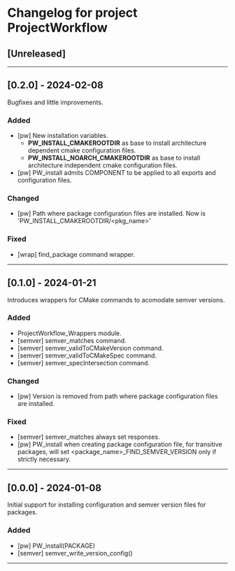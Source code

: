 # Changelog for project ProjectWorkflow

## [Unreleased]

---

## [0.2.0] - 2024-02-08
Bugfixes and little improvements.

### Added
  - [pw] New installation variables.
    - **PW_INSTALL_CMAKEROOTDIR** as base to install architecture dependent cmake configuration files.
    - **PW_INSTALL_NOARCH_CMAKEROOTDIR** as base to install architecture independent cmake configuration files.
  - [pw] PW_install admits COMPONENT to be applied to all exports and configuration files.
    
### Changed
  - [pw] Path where package configuration files are installed. Now is 'PW_INSTALL_CMAKEROOTDIR/<pkg_name>'
  
### Fixed
  - [wrap] find_package command wrapper.

---

## [0.1.0] - 2024-01-21
Introduces wrappers for CMake commands to acomodate semver versions.

### Added
  - ProjectWorkflow_Wrappers module.
  - [semver] semver_matches command.
  - [semver] semver_validToCMakeVersion command.
  - [semver] semver_validToCMakeSpec command.
  - [semver] semver_specIntersection command.

### Changed
  - [pw] Version is removed from path where package configuration files are installed.

### Fixed
  - [semver] semver_matches always set responses.
  - [pw] PW_install when creating package configuration file, for transitive packages, 
    will set <package_name>_FIND_SEMVER_VERSION only if strictly necessary.
    
---

## [0.0.0] - 2024-01-08
Initial support for installing configuration and semver version files for packages.

### Added
- [pw] PW_install(PACKAGE)
- [semver] semver_write_version_config()

---
